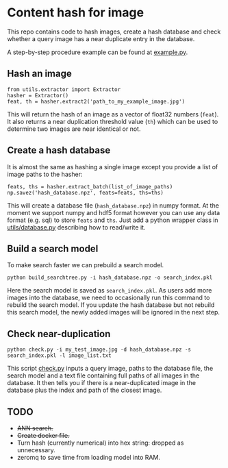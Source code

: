 # Content hash for image
This repo contains code to hash images, create a hash database and check whether a query image has a near duplicate entry in the database.

A step-by-step procedure example can be found at [example.py](example.py).


## Hash an image
```
from utils.extractor import Extractor
hasher = Extractor()
feat, th = hasher.extract2('path_to_my_example_image.jpg')
```

This will return the hash of an image as a vector of float32 numbers (`feat`). It also returns a near duplication threshold value (`th`) which can be used to determine two images are near identical or not.


## Create a hash database
It is almost the same as hashing a single image except you provide a list of image paths to the hasher:

```
feats, ths = hasher.extract_batch(list_of_image_paths)
np.savez('hash_database.npz', feats=feats, ths=ths)
```
This will create a database file (`hash_database.npz`) in numpy format. At the moment we support numpy and hdf5 format however you can use any data format (e.g. sql) to store `feats` and `ths`. Just add a python wrapper class in [utils/database.py](utils/database.py) describing how to read/write it.


## Build a search model
To make search faster we can prebuild a search model.
```
python build_searchtree.py -i hash_database.npz -o search_index.pkl
```
Here the search model is saved as `search_index.pkl`. As users add more images into the database, we need to occasionally run this command to rebuild the search model. If you update the hash database but not rebuild this search model, the newly added images will be ignored in the next step.


## Check near-duplication
```
python check.py -i my_test_image.jpg -d hash_database.npz -s search_index.pkl -l image_list.txt
```
This script [check.py](check.py) inputs a query image, paths to the database file, the search model and a text file containing full paths of all images in the database. It then tells you if there is a near-duplicated image in the database plus the index and path of the closest image.


## TODO
- <s>ANN search.</s>
- <s>Create docker file.</s>
- Turn hash (currently numerical) into hex string: dropped as unnecessary.
- zeromq to save time from loading model into RAM.
